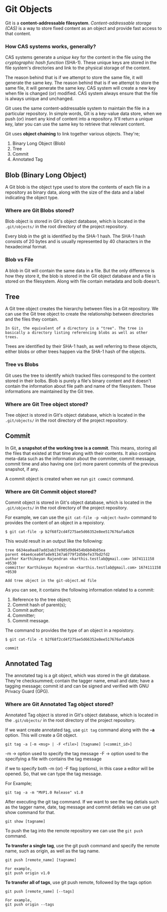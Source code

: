 # Git Objects

Git is a **content-addressable filesystem**. *Content-addressable storage (CAS)* is a way to store fixed content as an object and provide fast access to that content.

### How CAS systems works, generally?

CAS systems generate a *unique key* for the content in the file using the *cryptographic hash function* (SHA-1). These unique keys are stored in the file system's directories and link to the physical storage of the content.

The reason behind that is if we attempt to store the same file, it will generate the same key. The reason behind that is if we attempt to store the same file, it will generate the same key. CAS system will create a new key when file is changed (or) modified. CAS system always ensure that the file is always unique and unchanged.

Git uses the same content-addressable system to maintain the file in a particular repository. In simple words, Git is a key-value data store, when we push (or) insert any kind of content into a repository. It'll return a unique key, later you can use the same key to retrieve that relevant content.

Git uses **object chaining** to link together various objects. They're;

1. Binary Long Object (Blob)
2. Tree
3. Commit
4. Annotated Tag

## Blob (Binary Long Object)

A Git blob is the object type used to store the contents of each file in a repository as binary data, along with the size of the data and a label indicating the object type. 

### Where are Git Blobs stored?

Blob object is stored in Git's object database, which is located in the ``` .git/objects/ ``` in the root directory of the project repository.

Every blob in the git is identified by the SHA-1 hash. The SHA-1 hash consists of 20 bytes and is usually represented by 40 characters in the hexadecimal format.

### Blob vs File

A blob in Git will contain the same data in a file. But the only difference is how they store it, the blob is stored in the Git object database and a file is stored on the filesystem. Along with file contain metadata and bolb doesn't.

## Tree

A Git tree object creates the hierarchy between files in a Git repository. We can use the Git tree object to create the relationship between directories and the files they contain.

```
In Git, the equivalent of a directory is a "tree". The tree is basically a directory listing referencing blobs as well as other trees.
```

Trees are identified by their SHA-1 hash, as well referring to these objects, either blobs or other trees happen via the SHA-1 hash of the objects.

### Tree vs Blobs

Git uses the tree to identify which tracked files correspond to the content stored in their bolbs. Blob is purely a file's binary content and it doesn't contain the information about file path and name of the filesystem. These informations are maintained by the Git tree. 

### Where are Git Tree object stored?

Tree object is stored in Git's object database, which is located in the ``` .git/objects/ ``` in the root directory of the project repository.

## Commit

In Git, **a snapshot of the working tree is a commit**. This means, storing all the files that existed at that time along with their contents. It also contains meta-data such as the information about the commiter, commit message, commit time and also having one (or) more parent commits of the previous snapshot, if any.

A commit object is created when we run ``` git commit ``` command.

### Where are Git Commit object stored?

Commit object is stored in Git's object database, which is located in the ``` .git/objects/ ``` in the root directory of the project repository.

For example, we can use the ``` git cat-file -p <object-hash> ``` command to provides the content of an object in a repoistory.

```
$ git cat-file -p b2f68f2cd4f275ae5d66352e8ee517676afa4b26
```
This would result in an output like the following:

```
tree 6634ea0aa87add3ab37e985d9d6454b6b04b85ea
parent 44ae4cea64fade91347a6779f2d50efe37bd2fd2
author Karthikeyan Rajendran <karthis.testlab@gmail.com> 1674111158 +0530
committer Karthikeyan Rajendran <karthis.testlab@gmail.com> 1674111158 +0530

Add tree object in the git-object.md file
```
As you can see, it contains the following information related to a commit:

1. Reference to the tree object;
2. Commit hash of parent(s);
3. Commit author;
4. Committer;
5. Commit message.

The command to provides the type of an object in a repoistory.

```
$ git cat-file -t b2f68f2cd4f275ae5d66352e8ee517676afa4b26

commit
```

## Annotated Tag

The annotated tag is a git object, which was stored in the git database. They're checksummed; contain the tagger name, email and date; have a tagging message; commit id and can be signed and verified with GNU Privacy Guard (GPG).

### Where are Git Annotated Tag object stored?

Annotated Tag object is stored in Git's object database, which is located in the ``` .git/objects/ ``` in the root directory of the project repository.

If we want create annotated tag, use ``` git tag ``` command along with the **-a** option. This will create a Git object.

```
git tag -a [-m <msg> | -F <file>] [tagname] [<commit_id>]
```
-m -> option used to specify the tag message
-F -> option used to the specifying a file with contains the tag message

if we to specify both -m (or) -F flag (options), in this case a editor will be opened. So, that we can type the tag message.

For Example;

```
git tag -a -m "MVP1.0 Release" v1.0
```

After executing the git tag command. If we want to see the tag detials such as the tagger name, date, tag message and commit detials we can use git show command for that.

```
git show [tagname]
```

To push the tag into the remote repository we can use the ``` git push ``` command.

**To transfer a single tag**, use the git push command and specify the remote name, such as origin, as well as the tag name.

```
git push [remote_name] [tagname]

For example,
git push origin v1.0
```

**To transfer all of tags**, use git push remote, followed by the tags option

```
git push [remote_name] [--tags]

For example,
git push origin --tags
```